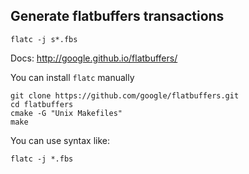 ## Generate flatbuffers transactions

`flatc -j s*.fbs`

Docs: http://google.github.io/flatbuffers/

You can install `flatc` manually

```
git clone https://github.com/google/flatbuffers.git
cd flatbuffers
cmake -G "Unix Makefiles"
make
```
You can use syntax like:

```$xslt
flatc -j *.fbs
```


